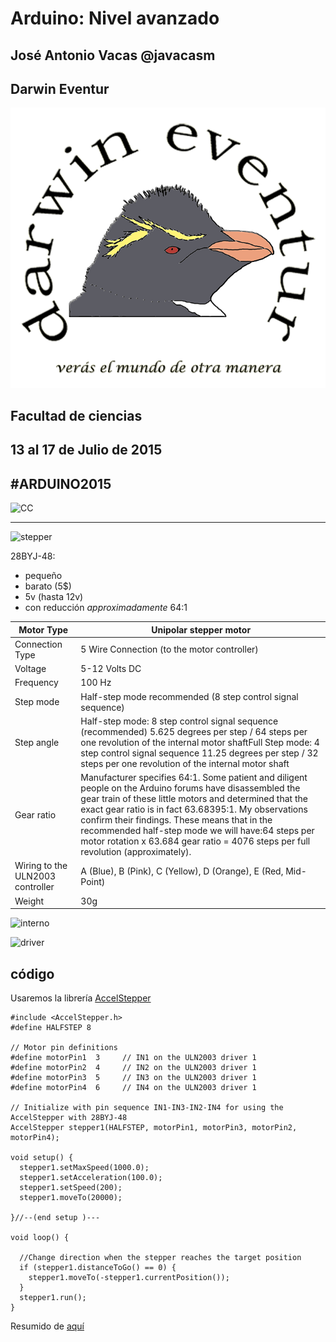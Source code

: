 # Arduino: Nivel avanzado


## José Antonio Vacas @javacasm
## Darwin Eventur
![logo](images/darwincolorv2.png)
## Facultad de ciencias
## 13 al 17 de Julio de 2015 
##								#ARDUINO2015

![CC](https://licensebuttons.net/l/by-sa/3.0/88x31.png)

* * * 

![stepper](http://42bots.com/wp-content/uploads/2014/02/stepper01.jpg)

28BYJ-48:
* pequeño
* barato (5$)
* 5v (hasta 12v)
* con reducción *approximadamente* 64:1
  

|Motor Type|	Unipolar stepper motor|
| --|--|
|Connection Type|	5 Wire Connection (to the motor controller)|
|Voltage|	5-12 Volts DC|
|Frequency|	100 Hz|
|Step mode|	Half-step mode recommended (8 step control signal sequence)
|Step angle|	Half-step mode: 8 step control signal sequence (recommended) 5.625 degrees per step / 64 steps per one revolution of the internal motor shaftFull Step mode: 4 step control signal sequence 11.25 degrees per step / 32 steps per one revolution of the internal motor shaft|
|Gear ratio|	Manufacturer specifies 64:1. Some patient and diligent people on the Arduino forums have disassembled the gear train of these little motors and determined that the exact gear ratio is in fact 63.68395:1. My observations confirm their findings. These means that in the recommended half-step mode we will have:64 steps per motor rotation x 63.684 gear ratio = 4076 steps per full revolution (approximately).|
|Wiring to the ULN2003 controller|	A (Blue), B (Pink), C (Yellow), D (Orange), E (Red, Mid-Point)|
|Weight|	30g|

![interno](http://42bots.com/wp-content/uploads/2014/02/28BYJ-48-Stepper-Motor.jpg)

![driver](http://42bots.com/wp-content/uploads/2014/02/UNL2003-board.jpg)

## código


Usaremos la librería [AccelStepper](http://www.airspayce.com/mikem/arduino/AccelStepper/)

	#include <AccelStepper.h>
	#define HALFSTEP 8

	// Motor pin definitions
	#define motorPin1  3     // IN1 on the ULN2003 driver 1
	#define motorPin2  4     // IN2 on the ULN2003 driver 1
	#define motorPin3  5     // IN3 on the ULN2003 driver 1
	#define motorPin4  6     // IN4 on the ULN2003 driver 1

	// Initialize with pin sequence IN1-IN3-IN2-IN4 for using the AccelStepper with 28BYJ-48
	AccelStepper stepper1(HALFSTEP, motorPin1, motorPin3, motorPin2, motorPin4);

	void setup() {
	  stepper1.setMaxSpeed(1000.0);
	  stepper1.setAcceleration(100.0);
	  stepper1.setSpeed(200);
	  stepper1.moveTo(20000);

	}//--(end setup )---

	void loop() {

	  //Change direction when the stepper reaches the target position
	  if (stepper1.distanceToGo() == 0) {
	    stepper1.moveTo(-stepper1.currentPosition());
	  }
	  stepper1.run();
	}

Resumido de [aquí](http://42bots.com/tutorials/28byj-48-stepper-motor-with-uln2003-driver-and-arduino-uno/)
